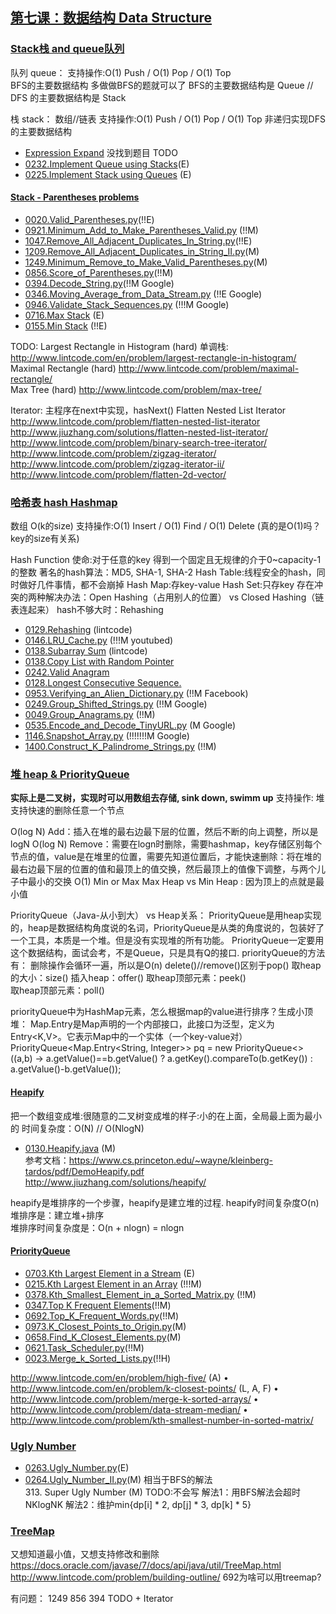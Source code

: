 ## [第七课：数据结构 Data Structure]()

### [Stack栈 and queue队列]()
队列 queue：
支持操作:O(1) Push / O(1) Pop / O(1) Top  
BFS的主要数据结构 多做做BFS的题就可以了
BFS的主要数据结构是 Queue // DFS 的主要数据结构是 Stack 

栈 stack：
数组//链表 支持操作:O(1) Push / O(1) Pop / O(1) Top 
非递归实现DFS的主要数据结构
- [Expression Expand](Solutions/111) 没找到题目  TODO <br>
- [0232.Implement Queue using Stacks](Solutions/232.Implement_Queue_using_Stacks)(E)  <br>
- [0225.Implement Stack using Queues](Solutions/0225.Implement_Stack_using_Queues.java) (E) <br>

#### [Stack - Parentheses problems]()
- [0020.Valid_Parentheses.py](Solutions/0020.Valid_Parentheses.py)(!!E) <br>
- [0921.Minimum_Add_to_Make_Parentheses_Valid.py](Solutions/0921.Minimum_Add_to_Make_Parentheses_Valid.py) (!!M) <br>
- [1047.Remove_All_Adjacent_Duplicates_In_String.py](Solutions/1047.Remove_All_Adjacent_Duplicates_In_String.py)(!!E) <br>
- [1209.Remove_All_Adjacent_Duplicates_in_String_II.py](Solutions/1209.Remove_All_Adjacent_Duplicates_in_String_II.py)(M) <br>
- [1249.Minimum_Remove_to_Make_Valid_Parentheses.py](Solutions/1249.Minimum_Remove_to_Make_Valid_Parentheses.py)(M) <br>
- [0856.Score_of_Parentheses.py](Solutions/0856.Score_of_Parentheses.py)(!!M) <br>
- [0394.Decode_String.py](Solutions/0394.Decode_String.py)(!!M Google) <br>
- [0346.Moving_Average_from_Data_Stream.py](Solutions/0346.Moving_Average_from_Data_Stream.py) (!!E Google) <br>
- [0946.Validate_Stack_Sequences.py](Solutions/0946.Validate_Stack_Sequences.py)  (!!!M Google)<br>
- [0716.Max Stack](Solutions/0716.Max_Stack.py) (E) <br>
- [0155.Min Stack](Solutions/0155.Min_Stack.py) (!!E) <br>

TODO:
Largest Rectangle in Histogram (hard) 单调栈: http://www.lintcode.com/en/problem/largest-rectangle-in-histogram/ <br>
Maximal Rectangle  (hard) http://www.lintcode.com/problem/maximal-rectangle/ <br>
Max Tree  (hard) http://www.lintcode.com/problem/max-tree/ <br>

Iterator:  主程序在next中实现，hasNext()
Flatten Nested List Iterator
http://www.lintcode.com/problem/flatten-nested-list-iterator
http://www.jiuzhang.com/solutions/flatten-nested-list-iterator/
http://www.lintcode.com/problem/binary-search-tree-iterator/
http://www.lintcode.com/problem/zigzag-iterator/ 
http://www.lintcode.com/problem/zigzag-iterator-ii/ 
http://www.lintcode.com/problem/flatten-2d-vector/

### [哈希表 hash Hashmap]()
数组 O(k的size)
支持操作:O(1) Insert / O(1) Find / O(1) Delete  (真的是O(1)吗？key的size有关系)

Hash Function 使命:对于任意的key 得到一个固定且无规律的介于0~capacity-1的整数
著名的hash算法：MD5, SHA-1, SHA-2
Hash Table:线程安全的hash，同时做好几件事情，都不会崩掉
Hash Map:存key-value
Hash Set:只存key
存在冲突的两种解决办法：Open Hashing（占用别人的位置） vs Closed Hashing（链表连起来）
hash不够大时：Rehashing   <br>

- [0129.Rehashing](Solutions/0129.Rehashing.java) (lintcode)  <br>
- [0146.LRU_Cache.py](Solutions/0146.LRU_Cache.py) (!!!M youtubed) <br>
- [0138.Subarray Sum](Solutions/0138.Subarray_Sum.py) (lintcode) <br>
- [0138.Copy List with Random Pointer](Solutions/0138.Copy_List_with_Random_Pointer.java)  <br>
- [0242.Valid Anagram](Solutions/0242.Valid_Anagram.java)  <br>
- [0128.Longest Consecutive Sequence.](Solutions/0128.Longest_Consecutive_Sequence.java)  <br>
- [0953.Verifying_an_Alien_Dictionary.py](Solutions/0953.Verifying_an_Alien_Dictionary.py)  (!!M Facebook) <br>
- [0249.Group_Shifted_Strings.py](Solutions/0249.Group_Shifted_Strings.py) (!!M Google) <br>
- [0049.Group_Anagrams.py](Solutions/0049.Group_Anagrams.py) (!!M)<br>
- [0535.Encode_and_Decode_TinyURL.py](Solutions/0535.Encode_and_Decode_TinyURL.py) (M Google)<br>
- [1146.Snapshot_Array.py](Solutions/1146.Snapshot_Array.py) (!!!!!!!M Google)<br>
- [1400.Construct_K_Palindrome_Strings.py](Solutions/1400.Construct_K_Palindrome_Strings.py) (!!M)<br>

### [堆 heap & PriorityQueue]()
**实际上是二叉树，实现时可以用数组去存储, sink down, swimm up**
支持操作: 堆支持快速的删除任意一个节点

O(log N) Add：插入在堆的最右边最下层的位置，然后不断的向上调整，所以是logN
O(log N) Remove：需要在logn时删除，需要hashmap，key存储区别每个节点的值，value是在堆里的位置，需要先知道位置后，才能快速删除：将在堆的最右边最下层的位置的值和最顶上的值交换，然后最顶上的值像下调整，与两个儿子中最小的交换
O(1) Min or Max Max Heap vs Min Heap : 因为顶上的点就是最小值

PriorityQueue（Java-从小到大） vs Heap关系：
PriorityQueue是用heap实现的，heap是数据结构角度说的名词，PriorityQueue是从类的角度说的，包装好了一个工具，本质是一个堆。但是没有实现堆的所有功能。
PriorityQueue一定要用这个数据结构，面试会考，不是Queue，只是具有Q的接口.
priorityQueue的方法有：
删除操作会循环一遍，所以是O(n) delete()//remove()区别于pop()
取heap的大小：size()
插入heap：offer()
取heap顶部元素：peek()  
取heap顶部元素：poll()

priorityQueue中为HashMap元素，怎么根据map的value进行排序？生成小顶堆：
Map.Entry是Map声明的一个内部接口，此接口为泛型，定义为Entry<K,V>。它表示Map中的一个实体（一个key-value对）
PriorityQueue<Map.Entry<String, Integer>> pq = new PriorityQueue<>((a,b) -> a.getValue()==b.getValue() ? a.getKey().compareTo(b.getKey()) : a.getValue()-b.getValue());

#### [Heapify]()
把一个数组变成堆:很随意的二叉树变成堆的样子:小的在上面，全局最上面为最小的   时间复杂度：O(N) // O(NlogN)
- [0130.Heapify.java](Solutions/0130.Heapify.java) (M)<br>
参考文档：https://www.cs.princeton.edu/~wayne/kleinberg-tardos/pdf/DemoHeapify.pdf
http://www.jiuzhang.com/solutions/heapify/

heapify是堆排序的一个步骤，heapify是建立堆的过程. heapify时间复杂度O(n)
堆排序是：建立堆+排序  
堆排序时间复杂度是：O(n + nlogn) = nlogn

#### [PriorityQueue]()
- [0703.Kth Largest Element in a Stream](Solutions/0703.Kth_Largest_Element_in_a_Stream.java) (E)<br>
- [0215.Kth Largest Element in an Array](Solutions/0215.Kth_Largest_Element_in_an_Array.java) (!!!M)<br>
- [0378.Kth_Smallest_Element_in_a_Sorted_Matrix.py](Solutions/0378.Kth_Smallest_Element_in_a_Sorted_Matrix.py) (!!M)<br>
- [0347.Top K Frequent Elements](Solutions/0347.Top_K_Frequent_Elements.java)(!!M) <br>
- [0692.Top_K_Frequent_Words.py](Solutions/0692.Top_K_Frequent_Words.py)(!!M) <br>
- [0973.K_Closest_Points_to_Origin.py](Solutions/0973.K_Closest_Points_to_Origin.py)(M) <br>
- [0658.Find_K_Closest_Elements.py](Solutions/0658.Find_K_Closest_Elements.py)(M) <br>
- [0621.Task_Scheduler.py](Solutions/0621.Task_Scheduler.py)(!!M) <br>
- [0023.Merge_k_Sorted_Lists.py](Solutions/0023.Merge_k_Sorted_Lists.py)(!!H) <br>

 http://www.lintcode.com/en/problem/high-five/ (A)
• http://www.lintcode.com/en/problem/k-closest-points/ (L, A, F)
• http://www.lintcode.com/problem/merge-k-sorted-arrays/
• http://www.lintcode.com/problem/data-stream-median/
• http://www.lintcode.com/problem/kth-smallest-number-in-sorted-matrix/

### [Ugly Number]()
- [0263.Ugly_Number.py](Solutions/0263.Ugly_Number.py)(E) <br>
- [0264.Ugly_Number_II.py](Solutions/0264.Ugly_Number_II.py)(M) 相当于BFS的解法<br>
  313. Super Ugly Number (M)         TODO:不会写
  解法1：用BFS解法会超时 NKlogNK
  解法2：维护min{dp[i] * 2, dp[j] * 3, dp[k] * 5}

### [TreeMap]()
又想知道最小值，又想支持修改和删除 
https://docs.oracle.com/javase/7/docs/api/java/util/TreeMap.html
http://www.lintcode.com/problem/building-outline/
692为啥可以用treemap?

有问题：
1249 856 394
TODO + Iterator
